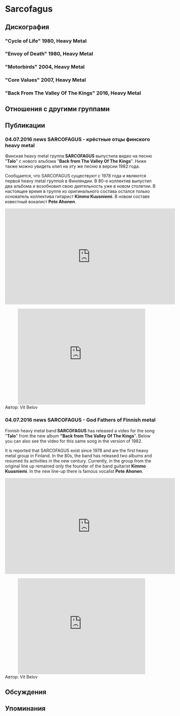 # Sarcofagus



## Дискография

### "Cycle of Life" 1980, Heavy Metal



### "Envoy of Death" 1980, Heavy Metal



### "Motorbirds" 2004, Heavy Metal



### "Core Values" 2007, Heavy Metal



### "Back From The Valley Of The Kings" 2016, Heavy Metal




## Отношения с другими группами


## Публикации

### 04.07.2016 news SARCOFAGUS - крёстные отцы финского heavy metal

<p>Финская heavy metal группа <strong>SARCOFAGUS</strong> выпустила видео на песню "<strong>Talo</strong>" с нового альбома "<strong>Back from The Valley Of The Kings</strong>". Ниже также можно увидеть клип на эту же песню в версии 1982 года.</p><p>Сообщается, что SARCOFAGUS существуют с 1978 года и являются первой heavy metal группой в Финляндии. В 80-е коллектив выпустил два альбома и возобновил свою деятельность уже в новом столетии. В настоящее время в группе из оригинального состава остался только основатель коллектива гитарист <strong>Kimmo Kuusniemi</strong>. В новом составе известный вокалист<strong> Pete Ahonen</strong>.</p><p><center><iframe width="560" height="315" src="https://www.youtube.com/embed/aNrjT5Jb8sY" frameborder="0" allowfullscreen=""></iframe><p></p><p><center><iframe width="420" height="315" src="https://www.youtube.com/embed/5wW2hNgBuZ4" frameborder="0" allowfullscreen=""></iframe></center></center>
Автор: Vit Belov

### 04.07.2016 news SARCOFAGUS - God Fathers of Finnish metal

<p>Finnish heavy metal band<strong> SARCOFAGUS</strong> has released a video for the song "<strong>Talo</strong>" from the new album <strong>"Back from The Valley Of The Kings</strong>". Below you can also see the video for this same song in the version of 1982.</p><p>It is reported that SARCOFAGUS exist since 1978 and are the first heavy metal group in Finland. In the 80s, the band has released two albums and resumed its activities in the new century. Currently, in the group from the original line up remained only the founder of the band guitarist <strong>Kimmo Kuusniemi</strong>. In the new line-up there is famous vocalist <strong>Pete Ahonen</strong>.</p><p><center><iframe width="560" height="315" src="https://www.youtube.com/embed/aNrjT5Jb8sY" frameborder="0" allowfullscreen=""></iframe><p></p><p><center><iframe width="420" height="315" src="https://www.youtube.com/embed/5wW2hNgBuZ4" frameborder="0" allowfullscreen=""></iframe></center></center>
Автор: Vit Belov


## Обсуждения


## Упоминания

